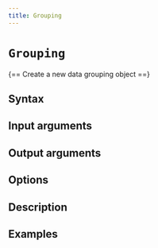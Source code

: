 ```yaml
---
title: Grouping
---
```


# `Grouping`

{== Create a new data grouping object ==}


## Syntax 


## Input arguments 


## Output arguments 


## Options 


## Description 


## Examples


